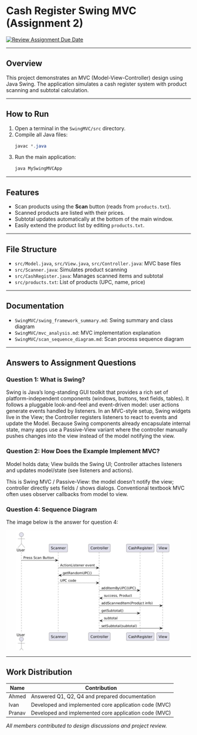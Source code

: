 # Cash Register Swing MVC (Assignment 2)

[![Review Assignment Due Date](https://classroom.github.com/assets/deadline-readme-button-22041afd0340ce965d47ae6ef1cefeee28c7c493a6346c4f15d667ab976d596c.svg)](https://classroom.github.com/a/57HVEcop)

---

## Overview

This project demonstrates an MVC (Model-View-Controller) design using Java Swing. The application simulates a cash register system with product scanning and subtotal calculation.

---

## How to Run

1. Open a terminal in the `SwingMVC/src` directory.
2. Compile all Java files:
   ```powershell
   javac *.java
   ```
3. Run the main application:
   ```powershell
   java MySwingMVCApp
   ```

---

## Features

- Scan products using the **Scan** button (reads from `products.txt`).
- Scanned products are listed with their prices.
- Subtotal updates automatically at the bottom of the main window.
- Easily extend the product list by editing `products.txt`.

---

## File Structure

- `src/Model.java`, `src/View.java`, `src/Controller.java`: MVC base files
- `src/Scanner.java`: Simulates product scanning
- `src/CashRegister.java`: Manages scanned items and subtotal
- `src/products.txt`: List of products (UPC, name, price)

---

## Documentation

- `SwingMVC/swing_framework_summary.md`: Swing summary and class diagram
- `SwingMVC/mvc_analysis.md`: MVC implementation explanation
- `SwingMVC/scan_sequence_diagram.md`: Scan process sequence diagram

---

## Answers to Assignment Questions

### Question 1: What is Swing?

Swing is Java’s long-standing GUI toolkit that provides a rich set of platform-independent components (windows, buttons, text fields, tables). It follows a pluggable look-and-feel and event-driven model: user actions generate events handled by listeners. In an MVC-style setup, Swing widgets live in the View; the Controller registers listeners to react to events and update the Model. Because Swing components already encapsulate internal state, many apps use a Passive-View variant where the controller manually pushes changes into the view instead of the model notifying the view.

### Question 2: How Does the Example Implement MVC?

Model holds data; View builds the Swing UI; Controller attaches listeners and updates model/state (see listeners and actions).

This is Swing MVC / Passive-View: the model doesn’t notify the view; controller directly sets fields / shows dialogs. Conventional textbook MVC often uses observer callbacks from model to view.


### Question 4: Sequence Diagram

The image below is the answer for question 4:

![alt text](<sequence diagram.jpg>)


---

## Work Distribution

| Name   | Contribution                                          |
| ------ | ----------------------------------------------------- |
| Ahmed  | Answered Q1, Q2, Q4 and prepared documentation        |
| Ivan   | Developed and implemented core application code (MVC) |
| Pranav | Developed and implemented core application code (MVC) |

_All members contributed to design discussions and project review._

